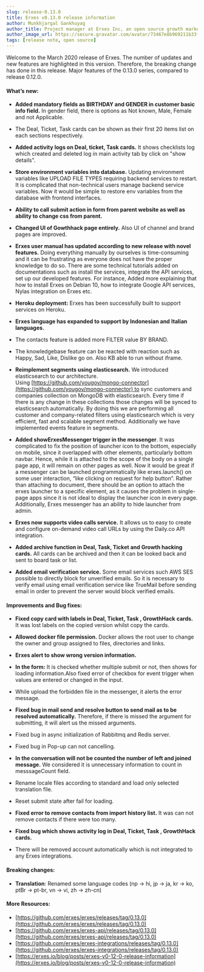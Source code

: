 ```yaml
---
slug: release-0.13.0
title: Erxes v0.13.0 release information
author: Munkhjargal Gankhuyag
author_title: Project manager at Erxes Inc, an open source growth marketing platform
author_image_url: https://secure.gravatar.com/avatar/73467e8b969211b33f8d7f8fa30dc854?s=96&d=mm&r=g
tags: [release note, open source]
---
```


Welcome to the March 2020 release of Erxes. The number of updates and new features are highlighted in this version. Therefore, the breaking change has done in this release. Major features of the 0.13.0 series, compared to release 0.12.0\.

<!--truncate-->

#### What’s new:

- **Added mandatory fields as BIRTHDAY and GENDER in customer basic info field.** In gender field, there is options as Not known, Male, Female and not Applicable.
- The Deal, Ticket, Task cards can be shown as their first 20 items list on each sections respectively.
- **Added activity logs on Deal, ticket, Task cards.** It shows checklists log which created and deleted log in main activity tab by click on "show details".
- **Store environment variables into database.** Updating environment variables like UPLOAD FILE TYPES requiring backend services to restart. It is complicated that non-technical users manage backend service variables. Now it would be simple to restore env variables from the database with frontend interfaces.
- **Ability to call submit action in form from parent website as well as ability to change css from parent.**
- **Changed UI of Gowthhack page entirely.** Also UI of channel and brand pages are improved.
- **Erxes user manual has updated according to new release with novel features.** Doing everything manually by ourselves is time-consuming and it can be frustrating as everyone does not have the proper knowledge to do so. There are some technical tutorials added on documentations such as install the services, integrate the API services, set up our developed features. For instance, Added more explaining that how to install Erxes on Debian 10, how to integrate Google API services, Nylas integration on Erxes etc.
- **Heroku deployment:** Erxes has been successfully built to support services on Heroku.
- **Erxes language has expanded to support by Indonesian and** **Italian languages.**
- The contacts feature is added more FILTER value BY BRAND.
- The knowledgebase feature can be reacted with reaction such as  Happy, Sad, Like, Dislike go on. Also KB able to run without iframe.
- **Reimplement segments using elasticsearch.** We introduced elasticsearch to our architecture. Using [https://github.com/yougov/mongo-connector](https://github.com/yougov/mongo-connector) to sync customers and companies collection on MongoDB with elasticsearch. Every time if there is any change in these collections those changes will be synced to elasticsearch automatically. By doing this we are performing all customer and company-related filters using elasticsearch which is very efficient, fast and scalable segment method. Additionally we have implemented events feature in segments.

- **Added showErxesMessenger trigger in the messenger**. It was complicated to fix the position of launcher icon to the bottom, especially on mobile, since it overlapped with other elements, particularly bottom navbar. Hence, while it is attached to the scope of the body on a single page app, it will remain on other pages as well. Now it would be great if a messenger can be launched programmatically like erxes.launch() on some user interaction, “like clicking on request for help button”. Rather than attaching to document, there should be an option to attach the erxes launcher to a specific element, as it causes the problem in single-page apps since it is not ideal to display the launcher icon in every page. Additionally, Erxes messenger has an ability to hide launcher from admin.
- **Erxes now supports video calls service.** It allows us to easy to create and configure on-demand video call URLs by using the Daily.co API integration.
- **Added archive function in Deal, Task, Ticket and Growth hacking cards.** All cards can be archived and then it can be looked back and sent to board task or list.
- **Added email verification service.** Some email services such AWS SES possible to directly block for unverified emails. So it is necessary to verify email using email verification service like TrueMail before sending email in order to prevent the server would block verified emails.

#### Improvements and Bug fixes:

- **Fixed copy card with labels in Deal, Ticket, Task , GrowthHack** **cards.** It was lost labels on the copied version whilst copy the cards.

- **Allowed docker file permission.** Docker allows the root user to change the owner and group assigned to files, directories and links.
- **Erxes alert to show wrong version information.**
- **In the form:** It is checked whether multiple submit or not, then shows for loading information.Also fixed error of checkbox for event trigger when values are entered or changed in the input.
- While upload the forbidden file in the messenger, it alerts the error message.
- **Fixed bug in mail send and resolve button to send mail as to be resolved automatically.** Therefore, if there is missed the argument for submitting, it will alert us the missed arguments.
- Fixed bug in async initialization of Rabbitmq and Redis server.
- Fixed bug in Pop-up can not cancelling.
- **In the conversation will not be counted the number of left and joined message.** We considered it is unnecessary information to count in messsageCount field.
- Rename locale files according to standard and load only selected translation file.
- Reset submit state after fail for loading.
- **Fixed error to remove contacts from import history list.** It was can not remove contacts if there were too many.
- **Fixed bug which shows activity log in Deal, Ticket, Task , GrowthHack** **cards.**
- There will be removed account automatically which is not integrated to any Erxes integrations.

#### Breaking changes:

- **Translation**: Renamed some language codes (np -> hi, jp -> ja, kr -> ko, ptBr -> pt-br, vn -> vi, zh -> zh-cn)

#### More Resources:

- [https://github.com/erxes/erxes/releases/tag/0.13.0](https://github.com/erxes/erxes/releases/tag/0.13.0)
- [https://github.com/erxes/erxes-api/releases/tag/0.13.0](https://github.com/erxes/erxes-api/releases/tag/0.13.0)
- [https://github.com/erxes/erxes-integrations/releases/tag/0.13.0](https://github.com/erxes/erxes-integrations/releases/tag/0.13.0)
- [https://erxes.io/blog/posts/erxes-v0-12-0-release-information](https://erxes.io/blog/posts/erxes-v0-12-0-release-information)

